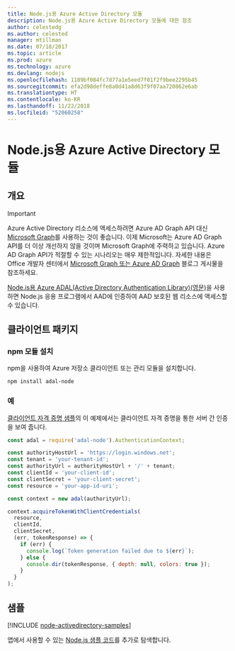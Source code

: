 ```yaml
---
title: Node.js용 Azure Active Directory 모듈
description: Node.js용 Azure Active Directory 모듈에 대한 참조
author: celestedg
ms.author: celested
manager: mtillman
ms.date: 07/18/2017
ms.topic: article
ms.prod: azure
ms.technology: azure
ms.devlang: nodejs
ms.openlocfilehash: 1189bf084fc7d77a1e5eed7f01f2f9bee2295b45
ms.sourcegitcommit: efa2d98deffe8a0d41a8d63f9f07aa720862e6ab
ms.translationtype: HT
ms.contentlocale: ko-KR
ms.lasthandoff: 11/22/2018
ms.locfileid: "52060258"
---
```

# <a name="azure-active-directory-modules-for-nodejs"></a>Node.js용 Azure Active Directory 모듈

## <a name="overview"></a>개요

> [!IMPORTANT]
> Azure Active Directory 리소스에 액세스하려면 Azure AD Graph API 대신 [Microsoft Graph](https://graph.microsoft.io/)를 사용하는 것이 좋습니다. 이제 Microsoft는 Azure AD Graph API를 더 이상 개선하지 않을 것이며 Microsoft Graph에 주력하고 있습니다. Azure AD Graph API가 적절할 수 있는 시나리오는 매우 제한적입니다. 자세한 내용은 Office 개발자 센터에서 [Microsoft Graph 또는 Azure AD Graph](https://dev.office.com/blogs/microsoft-graph-or-azure-ad-graph) 블로그 게시물을 참조하세요.

[Node.js용 Azure ADAL(Active Directory Authentication Library)(영문)](https://www.npmjs.com/package/adal-node)을 사용하면 Node.js 응용 프로그램에서 AAD에 인증하여 AAD 보호된 웹 리소스에 액세스할 수 있습니다.

## <a name="client-package"></a>클라이언트 패키지

### <a name="install-the-npm-modules"></a>npm 모듈 설치

npm을 사용하여 Azure 저장소 클라이언트 또는 관리 모듈을 설치합니다.

```bash
npm install adal-node
```   

### <a name="example"></a>예

[클라이언트 자격 증명 샘플](https://github.com/MSOpenTech/azure-activedirectory-library-for-nodejs/blob/master/sample/client-credentials-sample.js)의 이 예제에서는 클라이언트 자격 증명을 통한 서버 간 인증을 보여 줍니다.

```javascript
const adal = require('adal-node').AuthenticationContext;

const authorityHostUrl = 'https://login.windows.net';
const tenant = 'your-tenant-id';
const authorityUrl = authorityHostUrl + '/' + tenant;
const clientId = 'your-client-id';
const clientSecret = 'your-client-secret';
const resource = 'your-app-id-uri';

const context = new adal(authorityUrl);

context.acquireTokenWithClientCredentials(
  resource,
  clientId,
  clientSecret,
  (err, tokenResponse) => {
    if (err) {
      console.log(`Token generation failed due to ${err}`);
    } else {
      console.dir(tokenResponse, { depth: null, colors: true });
    }
  }
);
```

## <a name="samples"></a>샘플

[!INCLUDE [node-activedirectory-samples](../docs-ref-conceptual/includes/activedirectory-samples.md)]

앱에서 사용할 수 있는 [Node.js 샘플 코드](https://azure.microsoft.com/resources/samples/?platform=nodejs)를 추가로 탐색합니다.
